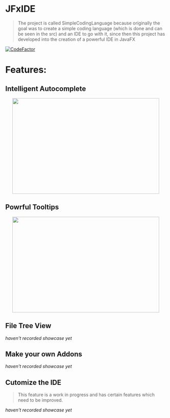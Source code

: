 # JFxIDE
> The project is called SimpleCodingLanguage because originally the goal was to create a simple coding language (which is done and can be seen in the src) and an IDE to go with it, since then this project has developed into the creation of a powerful IDE in JavaFX

[![CodeFactor](https://www.codefactor.io/repository/github/zev-g/simplecodinglanguage/badge)](https://www.codefactor.io/repository/github/zev-g/simplecodinglanguage)

# Features:

## Intelligent Autocomplete

<p align="center">
  <img width="460" height="300" src="https://i.imgur.com/PXjvewP.gif">
</p>

## Powrful Tooltips

<p align="center">
  <img width="460" height="300" src="https://i.imgur.com/PMk7zvv.gif">
</p>

## File Tree View

_haven't recorded showcase yet_

## Make your own Addons

_haven't recorded showcase yet_

## Cutomize the IDE

> This feature is a work in progress and has certain features which need to be improved.

_haven't recorded showcase yet_

